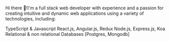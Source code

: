 Hi there 👋!I'm a full stack web developer with experience and a passion for creating intuitive and dynamic web applications using a variety of technologies, including:

TypeScript & Javascript
React.js, Angular.js, Redux
Node.js, Express.js, Koa
Relational & non relational Databases [Postgres, Mongodb]


<!--
**majilaii/majilaii** is a ✨ _special_ ✨ repository because its `README.md` (this file) appears on your GitHub profile.

Here are some ideas to get you started:

- 🔭 I’m currently working on ...
- 🌱 I’m currently learning ...
- 👯 I’m looking to collaborate on ...
- 🤔 I’m looking for help with ...
- 💬 Ask me about ...
- 📫 How to reach me: ...
- 😄 Pronouns: ...
- ⚡ Fun fact: ...
-->
